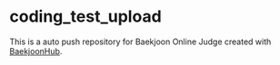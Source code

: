 # coding_test_upload
This is a auto push repository for Baekjoon Online Judge created with [BaekjoonHub](https://github.com/BaekjoonHub/BaekjoonHub).
